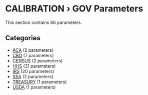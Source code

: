 # CALIBRATION › GOV Parameters

This section contains 66 parameters.

## Categories

- [ACA](aca/index.md) (2 parameters)
- [CBO](cbo/index.md) (7 parameters)
- [CENSUS](census/index.md) (2 parameters)
- [HHS](hhs/index.md) (31 parameters)
- [IRS](irs/index.md) (20 parameters)
- [SSA](ssa/index.md) (2 parameters)
- [TREASURY](treasury/index.md) (1 parameters)
- [USDA](usda/index.md) (1 parameters)
